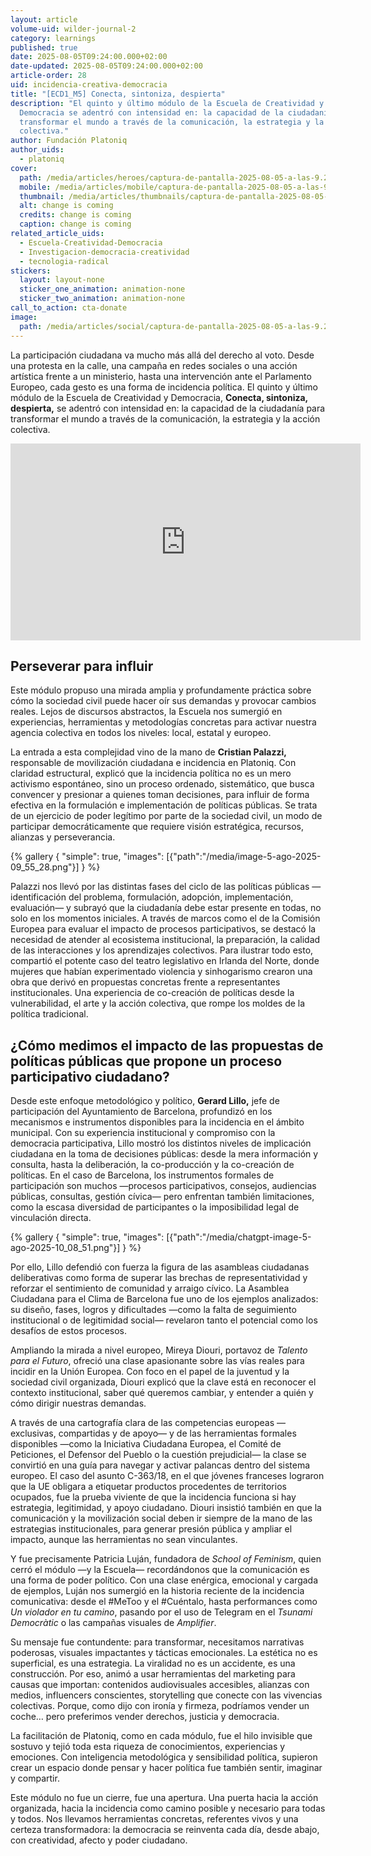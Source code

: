 ```yaml
---
layout: article
volume-uid: wilder-journal-2
category: learnings
published: true
date: 2025-08-05T09:24:00.000+02:00
date-updated: 2025-08-05T09:24:00.000+02:00
article-order: 28
uid: incidencia-creativa-democracia
title: "[ECD1_M5] Conecta, sintoniza, despierta"
description: "El quinto y último módulo de la Escuela de Creatividad y
  Democracia se adentró con intensidad en: la capacidad de la ciudadanía para
  transformar el mundo a través de la comunicación, la estrategia y la acción
  colectiva."
author: Fundación Platoniq
author_uids:
  - platoniq
cover:
  path: /media/articles/heroes/captura-de-pantalla-2025-08-05-a-las-9.24.31.png
  mobile: /media/articles/mobile/captura-de-pantalla-2025-08-05-a-las-9.24.31.png
  thumbnail: /media/articles/thumbnails/captura-de-pantalla-2025-08-05-a-las-9.24.31.png
  alt: change is coming
  credits: change is coming
  caption: change is coming
related_article_uids:
  - Escuela-Creatividad-Democracia
  - Investigacion-democracia-creatividad
  - tecnologia-radical
stickers:
  layout: layout-none
  sticker_one_animation: animation-none
  sticker_two_animation: animation-none
call_to_action: cta-donate
image:
  path: /media/articles/social/captura-de-pantalla-2025-08-05-a-las-9.24.31.png
---
```

La participación ciudadana va mucho más allá del derecho al voto. Desde una protesta en la calle, una campaña en redes sociales o una acción artística frente a un ministerio, hasta una intervención ante el Parlamento Europeo, cada gesto es una forma de incidencia política. El quinto y último módulo de la Escuela de Creatividad y Democracia, **Conecta, sintoniza, despierta,** se adentró con intensidad en: la capacidad de la ciudadanía para transformar el mundo a través de la comunicación, la estrategia y la acción colectiva.

<iframe width="560" height="315" src="https://www.youtube.com/embed/FUQQfo64hU0?si=u5hKfPsbP7xZRRF3" title="YouTube video player" frameborder="0" allow="accelerometer; autoplay; clipboard-write; encrypted-media; gyroscope; picture-in-picture; web-share" referrerpolicy="strict-origin-when-cross-origin" allowfullscreen></iframe>

## **Perseverar para influir**

Este módulo propuso una mirada amplia y profundamente práctica sobre cómo la sociedad civil puede hacer oír sus demandas y provocar cambios reales. Lejos de discursos abstractos, la Escuela nos sumergió en experiencias, herramientas y metodologías concretas para activar nuestra agencia colectiva en todos los niveles: local, estatal y europeo.

La entrada a esta complejidad vino de la mano de **Cristian Palazzi,** responsable de movilización ciudadana e incidencia en Platoniq. Con claridad estructural, explicó que la incidencia política no es un mero activismo espontáneo, sino un proceso ordenado, sistemático, que busca convencer y presionar a quienes toman decisiones, para influir de forma efectiva en la formulación e implementación de políticas públicas. Se trata de un ejercicio de poder legítimo por parte de la sociedad civil, un modo de participar democráticamente que requiere visión estratégica, recursos, alianzas y perseverancia.

{% gallery { "simple": true, "images": [{"path":"/media/image-5-ago-2025-09_55_28.png"}] } %}

Palazzi nos llevó por las distintas fases del ciclo de las políticas públicas —identificación del problema, formulación, adopción, implementación, evaluación— y subrayó que la ciudadanía debe estar presente en todas, no solo en los momentos iniciales. A través de marcos como el de la Comisión Europea para evaluar el impacto de procesos participativos, se destacó la necesidad de atender al ecosistema institucional, la preparación, la calidad de las interacciones y los aprendizajes colectivos. Para ilustrar todo esto, compartió el potente caso del teatro legislativo en Irlanda del Norte, donde mujeres que habían experimentado violencia y sinhogarismo crearon una obra que derivó en propuestas concretas frente a representantes institucionales. Una experiencia de co-creación de políticas desde la vulnerabilidad, el arte y la acción colectiva, que rompe los moldes de la política tradicional.

## **¿Cómo medimos el impacto de las propuestas de políticas públicas que propone un proceso participativo ciudadano?**

Desde este enfoque metodológico y político, **Gerard Lillo,** jefe de participación del Ayuntamiento de Barcelona, profundizó en los mecanismos e instrumentos disponibles para la incidencia en el ámbito municipal. Con su experiencia institucional y compromiso con la democracia participativa, Lillo mostró los distintos niveles de implicación ciudadana en la toma de decisiones públicas: desde la mera información y consulta, hasta la deliberación, la co-producción y la co-creación de políticas. En el caso de Barcelona, los instrumentos formales de participación son muchos —procesos participativos, consejos, audiencias públicas, consultas, gestión cívica— pero enfrentan también limitaciones, como la escasa diversidad de participantes o la imposibilidad legal de vinculación directa.

{% gallery { "simple": true, "images": [{"path":"/media/chatgpt-image-5-ago-2025-10_08_51.png"}] } %}

Por ello, Lillo defendió con fuerza la figura de las asambleas ciudadanas deliberativas como forma de superar las brechas de representatividad y reforzar el sentimiento de comunidad y arraigo cívico. La Asamblea Ciudadana para el Clima de Barcelona fue uno de los ejemplos analizados: su diseño, fases, logros y dificultades —como la falta de seguimiento institucional o de legitimidad social— revelaron tanto el potencial como los desafíos de estos procesos.

Ampliando la mirada a nivel europeo, Mireya Diouri, portavoz de *Talento para el Futuro*, ofreció una clase apasionante sobre las vías reales para incidir en la Unión Europea. Con foco en el papel de la juventud y la sociedad civil organizada, Diouri explicó que la clave está en reconocer el contexto institucional, saber qué queremos cambiar, y entender a quién y cómo dirigir nuestras demandas.

A través de una cartografía clara de las competencias europeas —exclusivas, compartidas y de apoyo— y de las herramientas formales disponibles —como la Iniciativa Ciudadana Europea, el Comité de Peticiones, el Defensor del Pueblo o la cuestión prejudicial— la clase se convirtió en una guía para navegar y activar palancas dentro del sistema europeo. El caso del asunto C-363/18, en el que jóvenes franceses lograron que la UE obligara a etiquetar productos procedentes de territorios ocupados, fue la prueba viviente de que la incidencia funciona si hay estrategia, legitimidad, y apoyo ciudadano. Diouri insistió también en que la comunicación y la movilización social deben ir siempre de la mano de las estrategias institucionales, para generar presión pública y ampliar el impacto, aunque las herramientas no sean vinculantes.

Y fue precisamente Patricia Luján, fundadora de *School of Feminism*, quien cerró el módulo —y la Escuela— recordándonos que la comunicación es una forma de poder político. Con una clase enérgica, emocional y cargada de ejemplos, Luján nos sumergió en la historia reciente de la incidencia comunicativa: desde el #MeToo y el #Cuéntalo, hasta performances como *Un violador en tu camino*, pasando por el uso de Telegram en el *Tsunami Democràtic* o las campañas visuales de *Amplifier*.

Su mensaje fue contundente: para transformar, necesitamos narrativas poderosas, visuales impactantes y tácticas emocionales. La estética no es superficial, es una estrategia. La viralidad no es un accidente, es una construcción. Por eso, animó a usar herramientas del marketing para causas que importan: contenidos audiovisuales accesibles, alianzas con medios, influencers conscientes, storytelling que conecte con las vivencias colectivas. Porque, como dijo con ironía y firmeza, podríamos vender un coche… pero preferimos vender derechos, justicia y democracia.

La facilitación de Platoniq, como en cada módulo, fue el hilo invisible que sostuvo y tejió toda esta riqueza de conocimientos, experiencias y emociones. Con inteligencia metodológica y sensibilidad política, supieron crear un espacio donde pensar y hacer política fue también sentir, imaginar y compartir.

Este módulo no fue un cierre, fue una apertura. Una puerta hacia la acción organizada, hacia la incidencia como camino posible y necesario para todas y todos. Nos llevamos herramientas concretas, referentes vivos y una certeza transformadora: la democracia se reinventa cada día, desde abajo, con creatividad, afecto y poder ciudadano.
